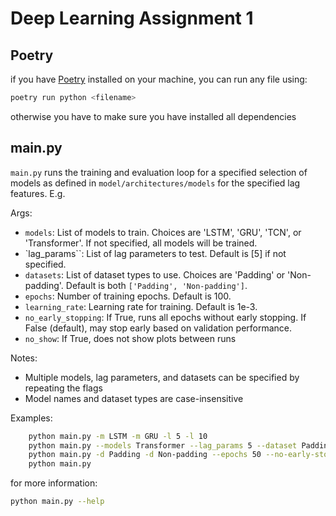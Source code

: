 # Deep Learning Assignment 1

## Poetry
if you have [Poetry](https://python-poetry.org/) installed on your machine, you can run any file using:

```bash
poetry run python <filename>
```

otherwise you have to make sure you have installed all dependencies

## main.py

`main.py` runs the training and evaluation loop for a specified selection of models as defined in `model/architectures/models` for the specified lag features. E.g.

Args:
- `models`: List of models to train. Choices are 'LSTM', 'GRU', 'TCN', or 'Transformer'. If not specified, all models will be trained.
- `lag_params``: List of lag parameters to test. Default is [5] if not specified.
- `datasets`: List of dataset types to use. Choices are 'Padding' or 'Non-padding'. Default is both `['Padding', 'Non-padding']`.
- `epochs`: Number of training epochs. Default is 100.
- `learning_rate`: Learning rate for training. Default is 1e-3.
- `no_early_stopping`: If True, runs all epochs without early stopping. If False (default), may stop early based on validation performance.
- `no_show`: If True, does not show  plots between runs

Notes:
  - Multiple models, lag parameters, and datasets can be specified by repeating the flags
  - Model names and dataset types are case-insensitive

Examples: 

```bash       
    python main.py -m LSTM -m GRU -l 5 -l 10
    python main.py --models Transformer --lag_params 5 --dataset Padding
    python main.py -d Padding -d Non-padding --epochs 50 --no-early-stopping
    python main.py

```

for more information: 
```bash       
python main.py --help
```


